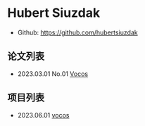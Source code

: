 # Hubert Siuzdak

- Github: <https://github.com/hubertsiuzdak>

## 论文列表

- 2023.03.01 No.01 [Vocos](../Models/TTS3_Vocoder/2023.03.01_Vocos.md)

## 项目列表

- 2023.06.01 [vocos](../CodeReviews/2023.06.01_Vocos.md/_ToC.md)
